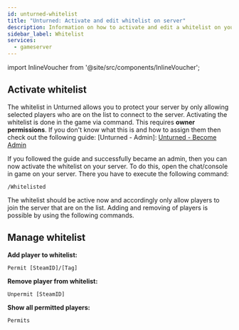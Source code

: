 ```yaml
---
id: unturned-whitelist
title: "Unturned: Activate and edit whitelist on server"
description: Information on how to activate and edit a whitelist on your Unturned server from ZAP-Hosting - ZAP-Hosting.com documentation
sidebar_label: Whitelist
services:
  - gameserver
---
```


import InlineVoucher from '@site/src/components/InlineVoucher';

<InlineVoucher />

## Activate whitelist

The whitelist in Unturned allows you to protect your server by only allowing selected players who are on the list to connect to the server. Activating the whitelist is done in the game via command. This requires **owner permissions**. If you don't know what this is and how to assign them then check out the following guide: [Unturned - Admin]: [Unturned - Become Admin](unturned-becomeadmin.md)

If you followed the guide and successfully became an admin, then you can now activate the whitelist on your server. To do this, open the chat/console in game on your server. There you have to execute the following command:

```
/Whitelisted
```



The whitelist should be active now and accordingly only allow players to join the server that are on the list. Adding and removing of players is possible by using the following commands.



## Manage whitelist

**Add player to whitelist:**

```
Permit [SteamID]/[Tag]
```

**Remove player from whitelist:**

```
Unpermit [SteamID]
```

**Show all permitted players:**

```
Permits
```

